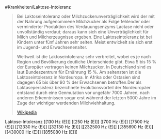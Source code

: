 #Krankheiten/Laktose-Intoleranz

> Bei Laktoseintoleranz oder Milchzuckerunverträglichkeit wird der mit der Nahrung aufgenommene Milchzucker als Folge fehlender oder verminderter Produktion des Verdauungsenzyms Lactase nicht oder unvollständig verdaut; daraus kann sich eine Unverträglichkeit für Milch und Milcherzeugnisse ergeben. Eine Laktoseintoleranz ist bei Kindern unter fünf Jahren sehr selten. Meist entwickelt sie sich erst im Jugend- und Erwachsenenalter.
>
> Weltweit ist die Laktoseintoleranz sehr verbreitet, wobei es je nach Region und Bevölkerung deutliche Unterschiede gibt. Etwa 5 bis 15 % der Europäer vertragen keinen Milchzucker. In Deutschland sind es laut Bundeszentrum für Ernährung 15 %. Am seltensten ist die Laktoseintoleranz in Nordeuropa. In Afrika oder Ostasien sind dagegen 65 bis über 90 % der Erwachsenen betroffen.Der als Laktasepersistenz bezeichnete Evolutionsvorteil der Nordeuropäer entstand durch eine Genmutation vor ungefähr 7000 Jahren, nach anderen Erkenntnissen sogar erst während der letzten 5000 Jahre im Zuge der wichtiger werdenden Milchviehhaltung.
>
> [Wikipedia](https://de.wikipedia.org/wiki/Laktoseintoleranz)

Laktose-Intoleranz
[[130 Hz (E)]]
[[250 Hz (E)]]
[[700 Hz (E)]]
[[7500 Hz (E)]]
[[12330 Hz (E)]]
[[32130 Hz (E)]]
[[232500 Hz (E)]]
[[355690 Hz (E)]]
[[430000 Hz (E)]]
[[855080 Hz (E)]]